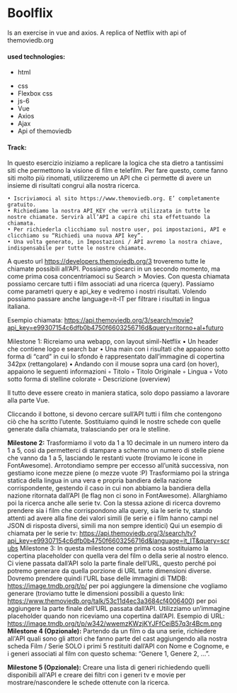 <h1>Boolflix</h1>
<p>Is an exercise in vue and axios. A replica of Netflix with api of themoviedb.org</p>
<h4>used technologies:</h4>
<ul>
  <li>html</p>
  <li>css</li>
  <li>Flexbox css</li>
  <li>js-6</li>
  <li>Vue</li>
  <li>Axios</li>
  <li>Ajax</li>
  <li>Api of themoviedb</li>
</ul>  
<h4>Track:</h4>  
<p>
In questo esercizio iniziamo a replicare la logica che sta dietro a tantissimi siti che permettono la visione di film e telefilm.
Per fare questo, come fanno siti molto più rinomati, utilizzeremo un API che ci permette di avere un insieme di risultati congrui alla nostra ricerca.

    • Iscriviamoci al sito https://www.themoviedb.org. E’ completamente gratuito.
    • Richiediamo la nostra API_KEY che verrà utilizzata in tutte le nostre chiamate. Servirà all’API a capire chi sta effettuando la chiamata.
    • Per richiederla clicchiamo sul nostro user, poi impostazioni, API e clicchiamo su “Richiedi una nuova API key”.
    • Una volta generato, in Impostazioni / API avremo la nostra chiave, indispensabile per tutte le nostre chiamate.

A questo url https://developers.themoviedb.org/3 troveremo tutte le chiamate possibili all’API. Possiamo giocarci in un secondo momento, ma come prima cosa concentriamoci su Search > Movies.
Con questa chiamata possiamo cercare tutti i film associati ad una ricerca (query). Passiamo come parametri query e api_key e vedremo i nostri risultati. Volendo possiamo passare anche language=it-IT per filtrare i risultati in lingua italiana.

Esempio chiamata:
https://api.themoviedb.org/3/search/movie?api_key=e99307154c6dfb0b4750f6603256716d&query=ritorno+al+futuro

<stong>Milestone 1:</strong>
Ricreiamo una webapp, con layout simil-Netflix
    • Un header che contiene logo e search bar
    • Una main con i risultati che appaiono sotto forma di “card” in cui lo sfondo è rappresentato dall’immagine di copertina 342px (rettangolare)
    • Andando con il mouse sopra una card (on hover), appaiono le seguenti informazioni
        ◦ Titolo
        ◦ Titolo Originale
        ◦ Lingua
        ◦ Voto sotto forma di stelline colorate
        ◦ Descrizione (overview)

Il tutto deve essere creato in maniera statica, solo dopo passiamo a lavorare alla parte Vue.

Cliccando il  bottone, si devono cercare sull’API tutti i film che contengono ciò che ha scritto l’utente.
Sostituiamo quindi le nostre schede con quelle generate dalla chiamata, tralasciando per ora le stelline.

<strong>Milestone 2:</strong>
Trasformiamo il voto da 1 a 10 decimale in un numero intero da 1 a 5, così da permetterci di stampare a schermo un numero di stelle piene che vanno da 1 a 5, lasciando le restanti vuote (troviamo le icone in FontAwesome).
Arrotondiamo sempre per eccesso all’unità successiva, non gestiamo icone mezze piene (o mezze vuote :P)
Trasformiamo poi la stringa statica della lingua in una vera e propria bandiera della nazione corrispondente, gestendo il caso in cui non abbiamo la bandiera della nazione ritornata dall’API (le flag non ci sono in FontAwesome).
Allarghiamo poi la ricerca anche alle serie tv. Con la stessa azione di ricerca dovremo prendere sia i film che corrispondono alla query, sia le serie tv, stando attenti ad avere alla fine dei valori simili (le serie e i film hanno campi nel JSON di risposta diversi, simili ma non sempre identici)
Qui un esempio di chiamata per le serie tv:
https://api.themoviedb.org/3/search/tv?api_key=e99307154c6dfb0b4750f6603256716d&language=it_IT&query=scrubs
Milestone 3:
In questa milestone come prima cosa sostituiamo la copertina placeholder con quella vera del film o della serie al nostro elenco. Ci viene passata dall’API solo la parte finale dell’URL, questo perché poi potremo generare da quella porzione di URL tante dimensioni diverse. Dovremo prendere quindi l’URL base delle immagini di TMDB: https://image.tmdb.org/t/p/ per poi aggiungere la dimensione che vogliamo generare (troviamo tutte le dimensioni possibili a questo link: https://www.themoviedb.org/talk/53c11d4ec3a3684cf4006400) per poi aggiungere la parte finale dell’URL passata dall’API.
Utilizziamo un’immagine placeholder quando non riceviamo una copertina dall’API.
Esempio di URL:
https://image.tmdb.org/t/p/w342/wwemzKWzjKYJFfCeiB57q3r4Bcm.png
<strong>Milestone 4 (Opzionale):</strong>
Partendo da un film o da una serie, richiedere all'API quali sono gli attori che fanno parte del cast aggiungendo alla nostra scheda Film / Serie SOLO i primi 5 restituiti dall’API con Nome e Cognome, e i generi associati al film con questo schema: “Genere 1, Genere 2, …”.

<strong>Milestone 5 (Opzionale):</strong>
Creare una lista di generi richiedendo quelli disponibili all'API e creare dei filtri con i generi tv e movie per mostrare/nascondere le schede ottenute con la ricerca.
</p>
